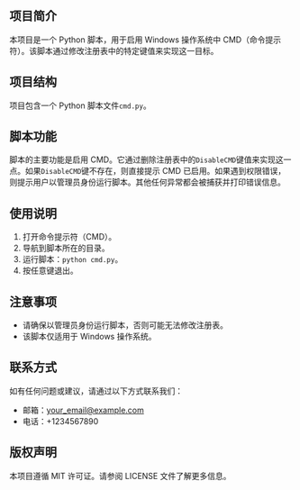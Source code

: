 ## 项目简介

本项目是一个 Python 脚本，用于启用 Windows 操作系统中 CMD（命令提示符）。该脚本通过修改注册表中的特定键值来实现这一目标。

## 项目结构

项目包含一个 Python 脚本文件`cmd.py`。

## 脚本功能

脚本的主要功能是启用 CMD。它通过删除注册表中的`DisableCMD`键值来实现这一点。如果`DisableCMD`键不存在，则直接提示 CMD 已启用。如果遇到权限错误，则提示用户以管理员身份运行脚本。其他任何异常都会被捕获并打印错误信息。

## 使用说明

1. 打开命令提示符（CMD）。
2. 导航到脚本所在的目录。
3. 运行脚本：`python cmd.py`。
4. 按任意键退出。

## 注意事项

- 请确保以管理员身份运行脚本，否则可能无法修改注册表。
- 该脚本仅适用于 Windows 操作系统。

## 联系方式

如有任何问题或建议，请通过以下方式联系我们：

- 邮箱：[your_email@example.com](mailto:your_email@example.com)
- 电话：+1234567890

## 版权声明

本项目遵循 MIT 许可证。请参阅 LICENSE 文件了解更多信息。
